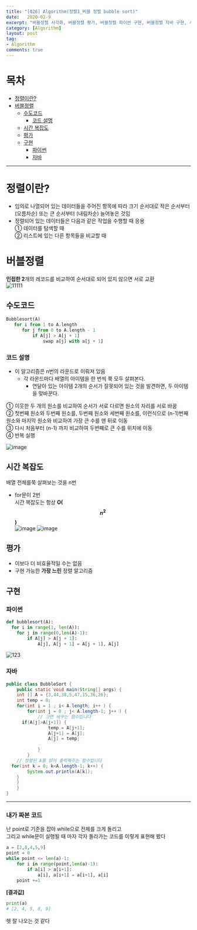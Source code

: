```yaml
---
title: "[026] Algorithm(정렬1_버블 정렬 bubble sort)"
date:   2020-02-9
excerpt: "버블정렬 시각화, 버블정렬 평가, 버블정렬 파이썬 구현, 버블정렬 자바 구현, 시간 복잡도,버블정렬 쉽게 설명, 그림으로 보기 "
category: [Algorithm]
layout: post
tag:
- Algorithm
comments: true
---
```


# 목차
- [정렬이란?](#정렬이란?)
- [버블정렬](#버블정렬)
  * [수도코드](#수도코드)
    + [코드 설명](#코드-설명)
  * [시간 복잡도](#시간-복잡도)
  * [평가](#평가)
  * [구현](#구현)
    + [파이썬](#파이썬)
    + [자바](#자바)



---

# 정렬이란?
* 임의로 나열되어 있는 데이터들을 주어진 항목에 따라 크기 순서대로 작은 순서부터 (오름차순) 또는 큰 순서부터 (내림차순) 늘어놓은 것임            
* 정렬되어 있는 데이터들은 다음과 같은 작업을 수행할 때 응용    
 ① 데이터를 탐색할 때    
 ② 리스트에 있는 다른 항목들을 비교할 때     


# 버블정렬
**인접한 2**개의 레코드를 비교하여 순서대로 되어 있지 않으면 서로 교환      
![11111](https://user-images.githubusercontent.com/76824611/121237780-60f09900-c8d2-11eb-9909-adc249c5b0a0.gif)


## 수도코드
```python
Bubblesort(A) 
   for i from 1 to A.length 
      for j from 0 to A.length - 1
          if A[j] > A[j + 1] 
              swap a[j] with a[j + 1]
```

### 코드 설명     
* 이 알고리즘은 n번의 라운드로 이뤄져 있음       
  * 각 라운드마다 배열의 아이템을 한 번씩 쭉 모두 살펴본다.       
    * 연달아 있는 아이템 2개의 순서가 잘못되어 있는 것을 발견하면, 두 아이템을 맞바꾼다.      

① 이웃한 두 개의 원소를 비교하여 순서가 서로 다르면 원소의 자리를 서로 바꿈            
② 첫번째 원소와 두번째 원소를, 두번째 원소와 세번째 원소를, 이런식으로 (n-1)번째 원소와 마지막 원소와 비교하여 가장 큰 수를 맨 뒤로 이동      
③ 다시 처음부터 (n-1) 까지 비교하여 두번째로 큰 수를 위치에 이동       
④ 반복 실행 

![image](https://user-images.githubusercontent.com/76824611/121238561-30f5c580-c8d3-11eb-8c43-060826d88eb2.png)



## 시간 복잡도
배열 전체를쭉 살펴보는 것을 n번      
* for문이 2번     
시간 복잡도는 항상 **O($$n^2$$)**   
![image](https://user-images.githubusercontent.com/76824611/121238591-3a7f2d80-c8d3-11eb-8d70-83a4acfb2b30.png)
![image](https://user-images.githubusercontent.com/76824611/121237888-7c5ba400-c8d2-11eb-9397-616649e04f09.png)


## 평가
* 이보다 더 비효율적일 수는 없음    
* 구현 가능한 **가장 느린** 정렬 알고리즘    


## 구현

### 파이썬
```python
def bubblesort(A):
  for i in range(1, len(A)):
    for j in range(0,len(A)-1):
        if A[j] > A[j + 1]:
            A[j], A[j + 1] = A[j + 1], A[j]
```

![123](https://user-images.githubusercontent.com/76824611/121243057-40c3d880-c8d8-11eb-80fd-600a527d8a81.gif)

### 자바
```java
public class BubbleSort {
	public static void main(String[] args) {
	int [] A = {3,44,38,5,47,15,36,26};
	int temp = 0;
	for(int i = 1 ; i< A.length; i++ ) {
		for(int j = 0 ; j< A.length-1; j++ ) {
			// 크면 바꾸는 함수입니다
      if(A[j]>A[j+1]) {
				temp = A[j+1];
				A[j+1] = A[j];
				A[j] = temp;
						
			}
		}
	// 정렬된 A를 읽어 출력해주는 함수입니다
  for(int k = 0; k<A.length-1; k++) {
		System.out.println(A[k]);
	}
	}
	}
}
```

---

### 내가 짜본 코드
난 point로 기준을 잡아 while으로 전체를 크게 돌리고     
그리고 while문이 실행될 때 마자 각자 돌라가는 코드를 이렇게 표현해 봤다    
```python
a = [2,8,4,5,9]
point = 0
while point <= len(a)-1:
    for i in range(point,len(a)-1):
        if a[i] > a[i+1]:
            a[i], a[i+1] = a[i+1], a[i]
    point +=1
```

**[결과값]**
```python
print(a)
# [2, 4, 5, 8, 9]
```
헷 잘 나오는 것 같다



